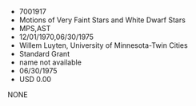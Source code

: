 * 7001917
* Motions of Very Faint Stars and White Dwarf Stars
* MPS,AST
* 12/01/1970,06/30/1975
* Willem Luyten, University of Minnesota-Twin Cities
* Standard Grant
*   name not available
* 06/30/1975
* USD 0.00

NONE